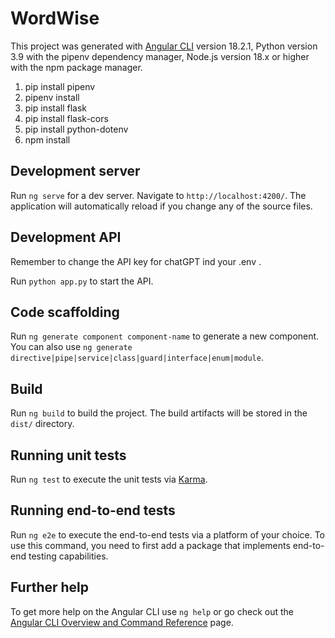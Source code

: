 # WordWise

This project was generated with [Angular CLI](https://github.com/angular/angular-cli) version 18.2.1, Python version 3.9 with the pipenv dependency manager, Node.js version 18.x or higher with the npm package manager.
1. pip install pipenv
2. pipenv install
3. pip install flask
4. pip install flask-cors
5. pip install python-dotenv
5. npm install

## Development server

Run `ng serve` for a dev server. Navigate to `http://localhost:4200/`. The application will automatically reload if you change any of the source files.

## Development API

Remember to change the API key for chatGPT ind your .env .

Run `python app.py` to start the API.


## Code scaffolding

Run `ng generate component component-name` to generate a new component. You can also use `ng generate directive|pipe|service|class|guard|interface|enum|module`.

## Build

Run `ng build` to build the project. The build artifacts will be stored in the `dist/` directory.

## Running unit tests

Run `ng test` to execute the unit tests via [Karma](https://karma-runner.github.io).

## Running end-to-end tests

Run `ng e2e` to execute the end-to-end tests via a platform of your choice. To use this command, you need to first add a package that implements end-to-end testing capabilities.

## Further help

To get more help on the Angular CLI use `ng help` or go check out the [Angular CLI Overview and Command Reference](https://angular.dev/tools/cli) page.
